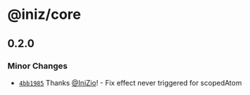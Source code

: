 # @iniz/core

## 0.2.0

### Minor Changes

- [`4bb1985`](https://github.com/IniZio/iniz/commit/4bb1985f57ae9ee2b83564dcdeef65d5f6b39f91) Thanks [@IniZio](https://github.com/IniZio)! - Fix effect never triggered for scopedAtom
